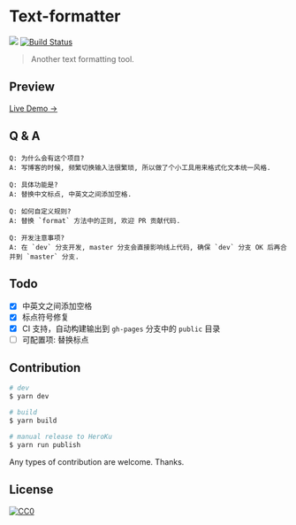 # Text-formatter

[![](https://data.jsdelivr.com/v1/package/gh/ifyour/text-formatter/badge)](https://www.jsdelivr.com/package/gh/ifyour/text-formatter) [![Build Status](https://travis-ci.org/ifyour/text-formatter.svg?branch=master)](https://travis-ci.org/ifyour/text-formatter)
> Another text formatting tool.

## Preview

[Live Demo →](https://text-formatter.herokuapp.com/)

## Q & A

```text
Q: 为什么会有这个项目?
A: 写博客的时候, 频繁切换输入法很繁琐, 所以做了个小工具用来格式化文本统一风格.

Q: 具体功能是?
A: 替换中文标点, 中英文之间添加空格.

Q: 如何自定义规则?
A: 替换 `format` 方法中的正则, 欢迎 PR 贡献代码.

Q: 开发注意事项?
A: 在 `dev` 分支开发, master 分支会直接影响线上代码, 确保 `dev` 分支 OK 后再合并到 `master` 分支.
```

## Todo

* [x] 中英文之间添加空格
* [x] 标点符号修复
* [x] CI 支持，自动构建输出到 `gh-pages` 分支中的 `public` 目录
* [ ] 可配置项: 替换标点

## Contribution

```bash
# dev
$ yarn dev

# build
$ yarn build

# manual release to HeroKu
$ yarn run publish
```

Any types of contribution are welcome. Thanks.

## License

[![CC0](https://i.creativecommons.org/p/zero/1.0/88x31.png)](https://creativecommons.org/publicdomain/zero/1.0/)
